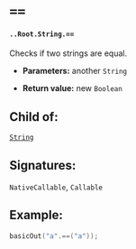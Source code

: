 # `==`

#### `..Root.String.==`

Checks if two strings are equal.

* **Parameters:** another `String`

* **Return value:** new `Boolean`

## Child of:

[`String`](docs..Root.String.md)

## Signatures:

`NativeCallable`, `Callable`

## Example:

```c
basicOut("a".==("a"));
```